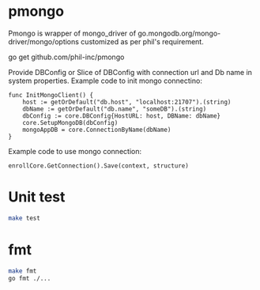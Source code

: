 # pmongo
Pmongo is wrapper of mongo_driver of go.mongodb.org/mongo-driver/mongo/options customized as per phil's
requirement.

go get github.com/phil-inc/pmongo

Provide DBConfig or Slice of DBConfig with connection url and Db name in system properties.
Example code to init mongo connectino:
```
func InitMongoClient() {
	host := getOrDefault("db.host", "localhost:21707").(string)
	dbName := getOrDefault("db.name", "someDB").(string)
	dbConfig := core.DBConfig{HostURL: host, DBName: dbName}
	core.SetupMongoDB(dbConfig)
	mongoAppDB = core.ConnectionByName(dbName)
}
```

Example code to use mongo connection:
```
enrollCore.GetConnection().Save(context, structure)
```


# Unit test
```bash
make test
```

# fmt
```bash
make fmt
go fmt ./...
```
